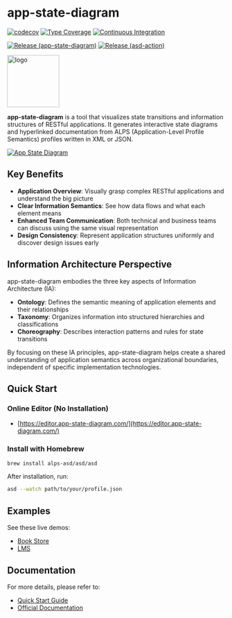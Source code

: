 # app-state-diagram

[![codecov](https://codecov.io/gh/alps-asd/app-state-diagram/branch/master/graph/badge.svg?token=FIVDUG18AZ)](https://codecov.io/gh/koriym/app-state-diagram)
[![Type Coverage](https://shepherd.dev/github/alps-asd/app-state-diagram/coverage.svg)](https://shepherd.dev/github/alps-asd/app-state-diagram)
[![Continuous Integration](https://github.com/alps-asd/app-state-diagram/actions/workflows/continuous-integration.yml/badge.svg)](https://github.com/alps-asd/app-state-diagram/actions/workflows/continuous-integration.yml)

[![Release (app-state-diagram)](https://github.com/alps-asd/app-state-diagram/actions/workflows/release-app-state-diagram.yml/badge.svg)](https://github.com/alps-asd/app-state-diagram/actions/workflows/release-app-state-diagram.yml)
[![Release (asd-action)](https://github.com/alps-asd/app-state-diagram/actions/workflows/release-asd-action.yml/badge.svg)](https://github.com/alps-asd/app-state-diagram/actions/workflows/release-asd-action.yml)

<img src="https://www.app-state-diagram.com/images/logo.png" width="120px" alt="logo">

**app-state-diagram** is a tool that visualizes state transitions and information structures of RESTful applications. It generates interactive state diagrams and hyperlinked documentation from ALPS (Application-Level Profile Semantics) profiles written in XML or JSON.

[![App State Diagram](https://www.app-state-diagram.com/app-state-diagram/bookstore/alps.svg)](https://www.app-state-diagram.com/app-state-diagram/bookstore/)

## Key Benefits

- **Application Overview**: Visually grasp complex RESTful applications and understand the big picture
- **Clear Information Semantics**: See how data flows and what each element means
- **Enhanced Team Communication**: Both technical and business teams can discuss using the same visual representation
- **Design Consistency**: Represent application structures uniformly and discover design issues early

## Information Architecture Perspective

app-state-diagram embodies the three key aspects of Information Architecture (IA):

- **Ontology**: Defines the semantic meaning of application elements and their relationships
- **Taxonomy**: Organizes information into structured hierarchies and classifications
- **Choreography**: Describes interaction patterns and rules for state transitions

By focusing on these IA principles, app-state-diagram helps create a shared understanding of application semantics across organizational boundaries, independent of specific implementation technologies.

## Quick Start

### Online Editor (No Installation)

- [https://editor.app-state-diagram.com/](https://editor.app-state-diagram.com/)

### Install with Homebrew
```bash
brew install alps-asd/asd/asd
```

After installation, run:
```bash
asd --watch path/to/your/profile.json
```

## Examples

See these live demos:

- [Book Store](https://www.app-state-diagram.com/app-state-diagram/bookstore/)
- [LMS](https://www.app-state-diagram.com/app-state-diagram/lms/)

## Documentation

For more details, please refer to:
- [Quick Start Guide](https://www.app-state-diagram.com/manuals/1.0/en/quick-start.html)
- [Official Documentation](https://www.app-state-diagram.com/manuals/1.0/en/index.html)
